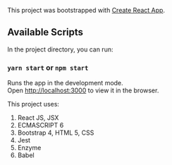 This project was bootstrapped with [Create React App](https://github.com/facebook/create-react-app).

## Available Scripts

In the project directory, you can run:

### `yarn start` or `npm start`

Runs the app in the development mode.<br />
Open [http://localhost:3000](http://localhost:3000) to view it in the browser.

This project uses:
1. React JS, JSX
2. ECMASCRIPT 6
2. Bootstrap 4, HTML 5, CSS
3. Jest
4. Enzyme
5. Babel

